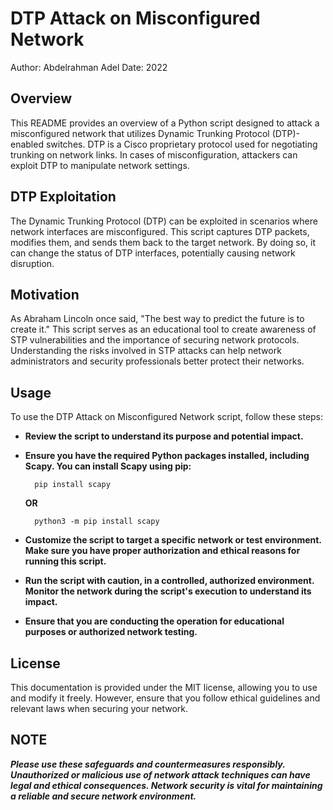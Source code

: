 
# DTP Attack on Misconfigured Network

Author: Abdelrahman Adel
Date: 2022

## Overview

This README provides an overview of a Python script designed to attack a misconfigured network that utilizes Dynamic Trunking Protocol (DTP)-enabled switches. DTP is a Cisco proprietary protocol used for negotiating trunking on network links. In cases of misconfiguration, attackers can exploit DTP to manipulate network settings.

## DTP Exploitation

The Dynamic Trunking Protocol (DTP) can be exploited in scenarios where network interfaces are misconfigured. This script captures DTP packets, modifies them, and sends them back to the target network. By doing so, it can change the status of DTP interfaces, potentially causing network disruption.

## Motivation

As Abraham Lincoln once said, "The best way to predict the future is to create it." This script serves as an educational tool to create awareness of STP vulnerabilities and the importance of securing network protocols. Understanding the risks involved in STP attacks can help network administrators and security professionals better protect their networks.

## Usage

To use the DTP Attack on Misconfigured Network script, follow these steps:

- **Review the script to understand its purpose and potential impact.**

- **Ensure you have the required Python packages installed, including Scapy. You can install Scapy using pip:**
        
        pip install scapy 
   
   **OR**
   
        python3 -m pip install scapy

- **Customize the script to target a specific network or test environment. Make sure you have proper authorization and ethical reasons for running this script.**

- **Run the script with caution, in a controlled, authorized environment. Monitor the network during the script's execution to understand its impact.**

- **Ensure that you are conducting the operation for educational purposes or authorized network testing.**

## License

This documentation is provided under the MIT license, allowing you to use and modify it freely. However, ensure that you follow ethical guidelines and relevant laws when securing your network.

## NOTE

***Please use these safeguards and countermeasures responsibly. Unauthorized or malicious use of network attack techniques can have legal and ethical consequences. Network security is vital for maintaining a reliable and secure network environment.***

